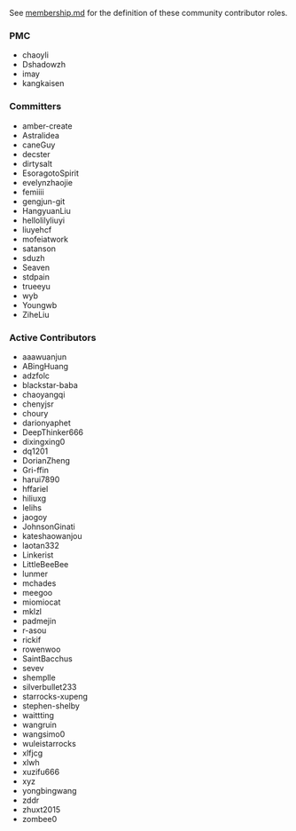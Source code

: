 ﻿See [membership.md](./membership.md) for the definition of these community contributor roles.

### PMC
- chaoyli
- Dshadowzh
- imay
- kangkaisen

### Committers
- amber-create
- Astralidea
- caneGuy
- decster
- dirtysalt
- EsoragotoSpirit
- evelynzhaojie
- femiiii
- gengjun-git
- HangyuanLiu
- hellolilyliuyi
- liuyehcf
- mofeiatwork
- satanson
- sduzh
- Seaven
- stdpain
- trueeyu
- wyb
- Youngwb
- ZiheLiu

### Active Contributors
- aaawuanjun
- ABingHuang
- adzfolc
- blackstar-baba
- chaoyangqi
- chenyjsr
- choury
- darionyaphet
- DeepThinker666
- dixingxing0
- dq1201
- DorianZheng
- Gri-ffin
- harui7890
- hffariel
- hiliuxg
- Ielihs
- jaogoy
- JohnsonGinati
- kateshaowanjou
- laotan332
- Linkerist
- LittleBeeBee
- lunmer
- mchades
- meegoo
- miomiocat
- mklzl
- padmejin
- r-asou
- rickif
- rowenwoo
- SaintBacchus
- sevev
- shemplle
- silverbullet233
- starrocks-xupeng
- stephen-shelby
- waittting
- wangruin
- wangsimo0
- wuleistarrocks
- xlfjcg
- xlwh
- xuzifu666
- xyz
- yongbingwang
- zddr
- zhuxt2015
- zombee0


